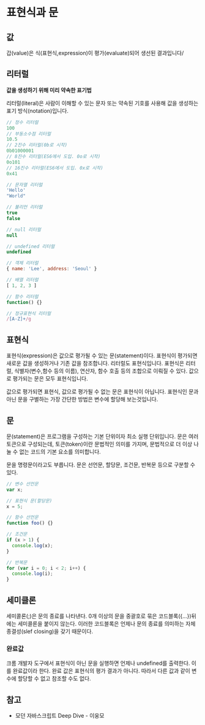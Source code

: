 # 표현식과 문

## 값

갑(value)은 식(표현식,expression)이 평가(evaluate)되어 생선된 결과입니다/

## 리터럴

**값을 생성하기 위해 미리 약속한 표기법**

리터럴(literal)은 사람이 이해할 수 있는 문자 또는 약속된 기호를 사용해 값을 생성하는 표기 방식(notation)입니다.

```js
// 정수 리터럴
100
// 부동소수점 리터럴
10.5
// 2진수 리터럴(0b로 시작)
0b01000001
// 8진수 리터럴(ES6에서 도입. 0o로 시작)
0o101
// 16진수 리터럴(ES6에서 도입. 0x로 시작)
0x41

// 문자열 리터럴
'Hello'
"World"

// 불리언 리터럴
true
false

// null 리터럴
null

// undefined 리터럴
undefined

// 객체 리터럴
{ name: 'Lee', address: 'Seoul' }

// 배열 리터럴
[ 1, 2, 3 ]

// 함수 리터럴
function() {}

// 정규표현식 리터럴
/[A-Z]+/g
```

## 표현식

표현식(expression)은 값으로 평가될 수 있는 문(statement)이다. 표현식이 평가되면 새로운 값을 생성하거나 기존 값을 참조합니다.
리터럴도 표현식입니다.
표현식은 리터럴, 식별자(변수,함수 등의 이름), 연산자, 함수 호출 등의 조합으로 이뤄질 수 있다. 값으로 평가되는 문은 모두 표현식입니다.

값으로 평가되면 표현식, 값으로 평가될 수 없는 문은 표현식이 아닙니다.
표현식인 문과 아닌 문을 구별하는 가장 간단한 방법은 변수에 할당해 보는것입니다.

## 문

문(statement)은 프로그램을 구성하는 기본 단위이자 최소 실행 단위입니다.
문은 여러 토큰으로 구성되는데, 토큰(token)이란 문법적인 의미를 가지며, 문법적으로 더 이상 나눌 수 없는 코드의 기본 요소를 의미합니다.

문을 명령문이라고도 부릅니다.
문은 선언문, 할당문, 조건문, 반복문 등으로 구분할 수 있다.

```js
// 변수 선언문
var x;

// 표현식 문(할당문)
x = 5;

// 함수 선언문
function foo() {}

// 조건문
if (x > 1) {
  console.log(x);
}

// 반복문
for (var i = 0; i < 2; i++) {
  console.log(i);
}
```

## 세미클론

세미콜론(;)은 문의 종료를 나타낸다.
0개 이상의 문을 중괄호로 묶은 코드블록({...})뒤에는 세미콜론을 붙이지 않는다. 이러한 코드블록은 언제나 문의 종료를 의미하는 자체 종결성(slef closing)을 갖기 때문이다.

### 완료값

크롬 개발자 도구에서 표현식이 아닌 문을 실행하면 언제나 undefined를 출력한다. 이를 완료값이라 한다. 완료 값은 표현식의 평가 결과가 아니다. 따라서 다른 값과 같이 변수에 할당할 수 없고 참조할 수도 없다.

## 참고

- 모던 자바스크립트 Deep Dive - 이웅모
